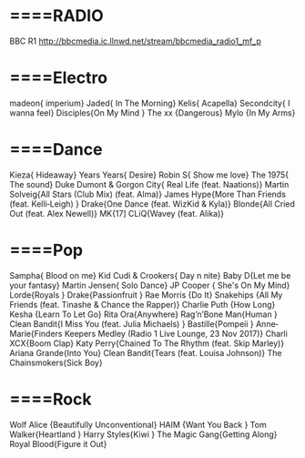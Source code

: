 # ====RADIO
BBC R1              http://bbcmedia.ic.llnwd.net/stream/bbcmedia_radio1_mf_p

# ====Electro
madeon{ imperium}
Jaded{ In The Morning}
Kelis{ Acapella}
Secondcity{ I wanna feel}
Disciples{On My Mind }
The xx {Dangerous}
Mylo {In My Arms}

# ====Dance
Kieza{ Hideaway}
Years Years{ Desire}
Robin S{ Show me love}
The 1975{ The sound} 
Duke Dumont & Gorgon City{ Real Life (feat. Naations)}
Martin Solveig{All Stars (Club Mix) (feat. Alma)}
James Hype{More Than Friends (feat. Kelli‐Leigh) }
Drake{One Dance (feat. WizKid & Kyla)}
Blonde{All Cried Out (feat. Alex Newell)}
MK{17]
CLiQ{Wavey (feat. Alika)}

# ====Pop
Sampha{ Blood on me}
Kid Cudi & Crookers{ Day n nite}
Baby D{Let me be your fantasy}
Martin Jensen{ Solo Dance}
JP Cooper { She's On My Mind}
Lorde{Royals }
Drake{Passionfruit }
Rae Morris {Do It}
Snakehips {All My Friends (feat. Tinashe & Chance the Rapper)}
Charlie Puth {How Long}
Kesha {Learn To Let Go}
Rita Ora{Anywhere}
Rag’n’Bone Man{Human }
Clean Bandit{I Miss You (feat. Julia Michaels) }
Bastille{Pompeii }
Anne‐Marie{Finders Keepers Medley (Radio 1 Live Lounge, 23 Nov 2017)}
Charli XCX{Boom Clap}
Katy Perry{Chained To The Rhythm (feat. Skip Marley)}
Ariana Grande{Into You}
Clean Bandit{Tears (feat. Louisa Johnson)}
The Chainsmokers{Sick Boy}



# ====Rock

Wolf Alice {Beautifully Unconventional}
HAIM {Want You Back }
Tom Walker{Heartland }
Harry Styles{Kiwi }
The Magic Gang{Getting Along}
Royal Blood{Figure it Out}


